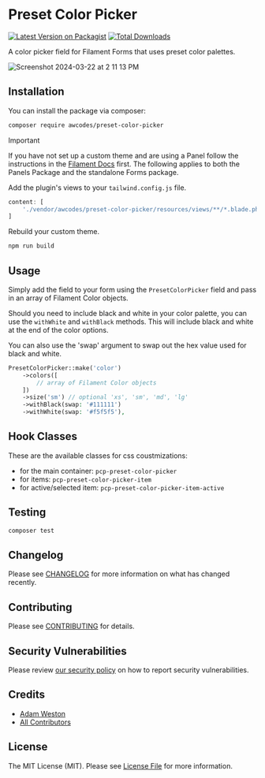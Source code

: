 # Preset Color Picker

[![Latest Version on Packagist](https://img.shields.io/packagist/v/awcodes/preset-color-picker.svg?style=flat-square)](https://packagist.org/packages/awcodes/preset-color-picker)
[![Total Downloads](https://img.shields.io/packagist/dt/awcodes/preset-color-picker.svg?style=flat-square)](https://packagist.org/packages/awcodes/preset-color-picker)

A color picker field for Filament Forms that uses preset color palettes.

![Screenshot 2024-03-22 at 2 11 13 PM](https://github.com/awcodes/preset-color-picker/assets/3596800/e0c162db-6e21-4929-bbb5-f82f1a2e8f20)

## Installation

You can install the package via composer:

```bash
composer require awcodes/preset-color-picker
```

> [!IMPORTANT]
> If you have not set up a custom theme and are using a Panel follow the instructions in the [Filament Docs](https://filamentphp.com/docs/3.x/panels/themes#creating-a-custom-theme) first. The following applies to both the Panels Package and the standalone Forms package.

Add the plugin's views to your `tailwind.config.js` file.

```js
content: [
    './vendor/awcodes/preset-color-picker/resources/views/**/*.blade.php',
]
```

Rebuild your custom theme.

```sh
npm run build
```

## Usage

Simply add the field to your form using the `PresetColorPicker` field and pass in an array of Filament Color objects.

Should you need to include black and white in your color palette, you can use the `withWhite` and `withBlack` methods. This will include black and white at the end of the color options.

You can also use the 'swap' argument to swap out the hex value used for black and white.

```php
PresetColorPicker::make('color')
    ->colors([
        // array of Filament Color objects    
    ])
    ->size('sm') // optional 'xs', 'sm', 'md', 'lg'
    ->withBlack(swap: '#111111')
    ->withWhite(swap: '#f5f5f5'),
```

## Hook Classes

These are the available classes for css coustmizations:

- for the main container: `pcp-preset-color-picker`
- for items: `pcp-preset-color-picker-item`
- for active/selected item: `pcp-preset-color-picker-item-active`

## Testing

```bash
composer test
```

## Changelog

Please see [CHANGELOG](CHANGELOG.md) for more information on what has changed recently.

## Contributing

Please see [CONTRIBUTING](.github/CONTRIBUTING.md) for details.

## Security Vulnerabilities

Please review [our security policy](../../security/policy) on how to report security vulnerabilities.

## Credits

- [Adam Weston](https://github.com/awcodes)
- [All Contributors](../../contributors)

## License

The MIT License (MIT). Please see [License File](LICENSE.md) for more information.
